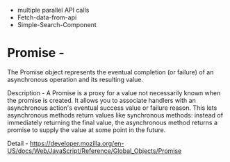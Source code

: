 - multiple parallel API calls
- Fetch-data-from-api
- Simple-Search-Component

# Promise - 
The Promise object represents the eventual completion (or failure) of an asynchronous operation and its resulting value.

Description - 
A Promise is a proxy for a value not necessarily known when the promise is created. It allows you to associate handlers with an asynchronous action's eventual success value or failure reason. This lets asynchronous methods return values like synchronous methods: instead of immediately returning the final value, the asynchronous method returns a promise to supply the value at some point in the future.

Detail - 
https://developer.mozilla.org/en-US/docs/Web/JavaScript/Reference/Global_Objects/Promise
